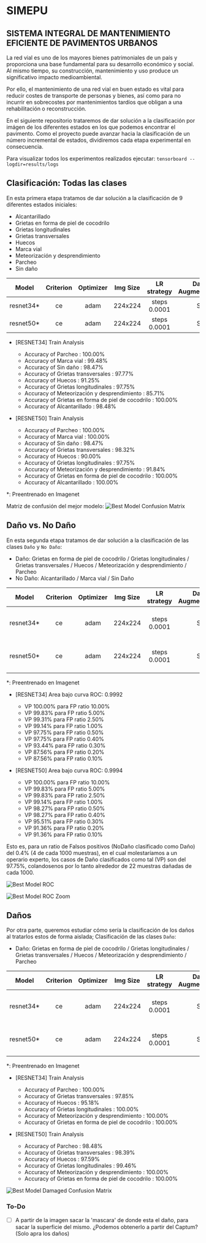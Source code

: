 # SIMEPU
## SISTEMA INTEGRAL DE MANTENIMIENTO EFICIENTE DE PAVIMENTOS URBANOS

La red vial es uno de los mayores bienes patrimoniales de un país y proporciona una base fundamental 
para su desarrollo económico y social. Al mismo tiempo, su construcción, mantenimiento y uso produce un 
significativo impacto medioambiental.

Por ello, el mantenimiento de una red vial en buen estado es vital para reducir costes de transporte de personas 
y bienes, así como para no incurrir en sobrecostes por mantenimientos tardíos que obligan a una 
rehabilitación o reconstrucción.

En el siguiente repositorio trataremos de dar solución a la clasificación por imágen de los diferentes estados
en los que podemos encontrar el pavimento. Como el proyecto puede avanzar hacia la clasificación de un número
incremental de estados, dividiremos cada etapa experimental en consecuencia. 

Para visualizar todos los experimentos realizados ejecutar: `tensorboard --logdir=results/logs`

## Clasificación: Todas las clases

En esta primera etapa tratamos de dar solución a la clasificación de 9 diferentes estados iniciales:
  - Alcantarillado
  - Grietas en forma de piel de cocodrilo
  - Grietas longitudinales
  - Grietas transversales
  - Huecos
  - Marca vial
  - Meteorización y desprendimiento
  - Parcheo
  - Sin daño

|     Model    | Criterion  | Optimizer |  Img Size  |  LR strategy  | Data Augmentation |      Extra       | Val Accuracy |
|:------------:|:----------:|:---------:|:----------:|:-------------:|:-----------------:|:----------------:|:------------:|
| resnet34*    |     ce     |    adam   |  224x224   |  steps 0.0001 |         Si        |   WeightedLoss   |    97.88%    |
| resnet50*    |     ce     |    adam   |  224x224   |  steps 0.0001 |         Si        |   WeightedLoss   |    98.21%    |

- [RESNET34] Train Analysis
  - Accuracy of Parcheo : 100.00% 
  - Accuracy of Marca vial : 99.48% 
  - Accuracy of Sin daño : 98.47% 
  - Accuracy of Grietas transversales : 97.77% 
  - Accuracy of Huecos : 91.25% 
  - Accuracy of Grietas longitudinales : 97.75% 
  - Accuracy of Meteorización y desprendimiento : 85.71% 
  - Accuracy of Grietas en forma de piel de cocodrilo : 100.00% 
  - Accuracy of Alcantarillado : 98.48% 

- [RESNET50] Train Analysis
  - Accuracy of Parcheo : 100.00% 
  - Accuracy of Marca vial : 100.00% 
  - Accuracy of Sin daño : 98.47% 
  - Accuracy of Grietas transversales : 98.32% 
  - Accuracy of Huecos : 90.00% 
  - Accuracy of Grietas longitudinales : 97.75% 
  - Accuracy of Meteorización y desprendimiento : 91.84% 
  - Accuracy of Grietas en forma de piel de cocodrilo : 100.00% 
  - Accuracy of Alcantarillado : 100.00% 

*: Preentrenado en Imagenet

Matriz de confusión del mejor modelo:
![Best Model Confusion Matrix](results/resnet50_adam_256to224_lr0.0001_DA_pretrained_Full/confusion_matrix.png "Best Model Confusion Matrix")

## Daño vs. No Daño

En esta segunda etapa tratamos de dar solución a la clasificación de las clases `Daño` y `No Daño`:
  - Daño: Grietas en forma de piel de cocodrilo / Grietas longitudinales / Grietas transversales / Huecos / Meteorización y desprendimiento / Parcheo
  - No Daño: Alcantarillado / Marca vial / Sin Daño

|     Model    | Criterion  | Optimizer |  Img Size  |  LR strategy  | Data Augmentation |      Extra       |   Accuracy   |
|:------------:|:----------:|:---------:|:----------:|:-------------:|:-----------------:|:----------------:|:------------:|
| resnet34*    |     ce     |    adam   |  224x224   |  steps 0.0001 |         Si        |   ------------   |    99.18%    |
| resnet50*    |     ce     |    adam   |  224x224   |  steps 0.0001 |         Si        |   ------------   |    99.34%    |

*: Preentrenado en Imagenet


- [RESNET34] Area bajo curva ROC: 0.9992
  - VP 100.00% para FP ratio 10.00%
  - VP 99.83% para FP ratio 5.00%
  - VP 99.31% para FP ratio 2.50%
  - VP 99.14% para FP ratio 1.00%
  - VP 97.75% para FP ratio 0.50%
  - VP 97.75% para FP ratio 0.40%
  - VP 93.44% para FP ratio 0.30%
  - VP 87.56% para FP ratio 0.20%
  - VP 87.56% para FP ratio 0.10%

- [RESNET50] Area bajo curva ROC: 0.9994
  - VP 100.00% para FP ratio 10.00%
  - VP 99.83% para FP ratio 5.00%
  - VP 99.83% para FP ratio 2.50%
  - VP 99.14% para FP ratio 1.00%
  - VP 98.27% para FP ratio 0.50%
  - VP 98.27% para FP ratio 0.40%
  - VP 95.51% para FP ratio 0.30%
  - VP 91.36% para FP ratio 0.20%
  - VP 91.36% para FP ratio 0.10%

Esto es, para un ratio de Falsos positivos (NoDaño clasificado como Daño) del 0.4% (4 de cada 1000 muestras), 
en el cual molestaríamos a un operario experto, los casos de Daño clasificados como tal (VP) son del 97.75%,
colandosenos por lo tanto alrededor de 22 muestras dañadas de cada 1000.

![Best Model ROC](results/resnet50_adam_256to224_lr0.0001_DA_pretrained_Binary/curva_ROC.png "Best Model ROC")

![Best Model ROC Zoom](results/resnet50_adam_256to224_lr0.0001_DA_pretrained_Binary/roc_zoom.png "Best Model ROC Zoom")
 
## Daños

Por otra parte, queremos estudiar cómo sería la clasificación de los daños al tratarlos estos de forma aislada; Clasificación de las clases `Daño`:
  - Daño: Grietas en forma de piel de cocodrilo / Grietas longitudinales / Grietas transversales / Huecos / Meteorización y desprendimiento / Parcheo
  
|     Model    | Criterion  | Optimizer |  Img Size  |  LR strategy  | Data Augmentation |      Extra       |   Accuracy   |
|:------------:|:----------:|:---------:|:----------:|:-------------:|:-----------------:|:----------------:|:------------:|
| resnet34*    |     ce     |    adam   |  224x224   |  steps 0.0001 |         Si        |   ------------   |    98.80%    |
| resnet50*    |     ce     |    adam   |  224x224   |  steps 0.0001 |         Si        |   ------------   |    99.14%    |

*: Preentrenado en Imagenet

- [RESNET34] Train Analysis
  - Accuracy of Parcheo : 100.00% 
  - Accuracy of Grietas transversales : 97.85% 
  - Accuracy of Huecos : 95.18% 
  - Accuracy of Grietas longitudinales : 100.00% 
  - Accuracy of Meteorización y desprendimiento : 100.00% 
  - Accuracy of Grietas en forma de piel de cocodrilo : 100.00%

- [RESNET50] Train Analysis  
  - Accuracy of Parcheo : 98.48% 
  - Accuracy of Grietas transversales : 98.39% 
  - Accuracy of Huecos : 97.59% 
  - Accuracy of Grietas longitudinales : 99.46% 
  - Accuracy of Meteorización y desprendimiento : 100.00% 
  - Accuracy of Grietas en forma de piel de cocodrilo : 100.00% 
  
 ![Best Model Damaged Confusion Matrix](results/resnet50_adam_256to224_lr0.0001_DA_pretrained_OnlyDamaged/confusion_matrix.png "Best Model Damaged Confusion Matrix")
 
 ### To-Do
 
   - [ ] A partir de la imagen sacar la 'mascara' de donde esta el daño, para sacar la superficie del mismo. 
   ¿Podemos obtenerlo a partir del Captum? (Solo apra los daños)